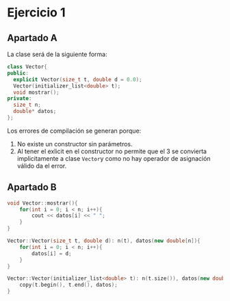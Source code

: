 # Ejercicio 1
## Apartado A
La clase será de la siguiente forma:
```C++
class Vector{
public:
  explicit Vector(size_t t, double d = 0.0);
  Vector(initializer_list<double> t);
  void mostrar();
private:
  size_t n;
  double* datos;
};
```
Los errores de compilación se generan porque:
1. No existe un constructor sin parámetros.
2. Al tener el exlicit en el constructor no permite que el 3 se convierta implicitamente a clase `Vector`y como
   no hay operador de asignación válido da el error.

## Apartado B
```C++
void Vector::mostrar(){
    for(int i = 0; i < n; i++){
        cout << datos[i] << " ";
    }
}

Vector::Vector(size_t t, double d): n(t), datos(new double[n]){
    for(int i = 0; i < n; i++){
        datos[i] = d;
    }
}

Vector::Vector(initializer_list<double> t): n(t.size()), datos(new double[n]){
    copy(t.begin(), t.end(), datos);
}
```
